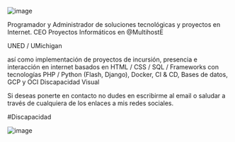 

![image](https://user-images.githubusercontent.com/29576337/211731189-9f8c863f-3538-4c53-87c8-6b299a5ab0e7.png)

Programador y Administrador de soluciones tecnológicas y proyectos en Internet.
CEO Proyectos Informáticos en 
@MultihostE

UNED / UMichigan 

así como implementación de proyectos de incursión, presencia e interacción en internet basados en HTML / CSS / SQL / Frameworks con tecnologías PHP / Python (Flash, Django), Docker, CI & CD, Bases de datos, GCP y OCI
Discapacidad Visual 

Si deseas ponerte en contacto no dudes en escribirme al email o saludar a través de cualquiera de los enlaces a mis redes sociales. 

#Discapacidad

![image](https://user-images.githubusercontent.com/29576337/211731523-c4cd54e0-b236-4ed6-86de-3ae4bde75757.png)

